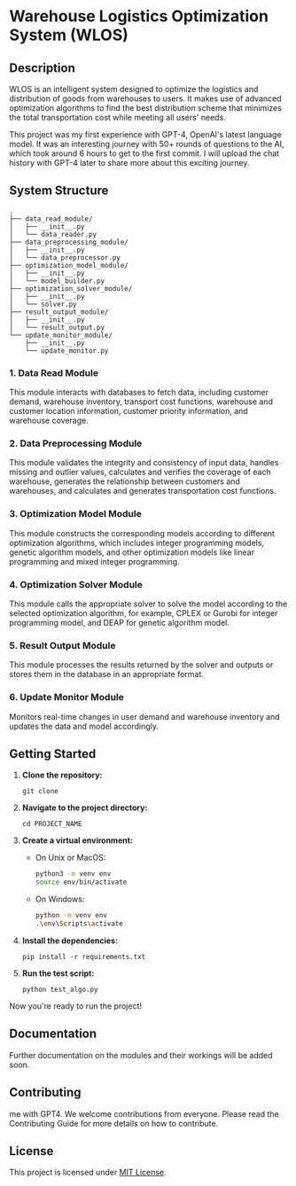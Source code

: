 # Warehouse Logistics Optimization System (WLOS)

## Description
WLOS is an intelligent system designed to optimize the logistics and distribution of goods from warehouses to users. It makes use of advanced optimization algorithms to find the best distribution scheme that minimizes the total transportation cost while meeting all users' needs.

This project was my first experience with GPT-4, OpenAI's latest language model. It was an interesting journey with 50+ rounds of questions to the AI, which took around 6 hours to get to the first commit. I will upload the chat history with GPT-4 later to share more about this exciting journey.

## System Structure
```
.
├── data_read_module/
│   ├── __init__.py
│   └── data_reader.py
├── data_preprocessing_module/
│   ├── __init__.py
│   └── data_preprocessor.py
├── optimization_model_module/
│   ├── __init__.py
│   └── model_builder.py
├── optimization_solver_module/
│   ├── __init__.py
│   └── solver.py
├── result_output_module/
│   ├── __init__.py
│   └── result_output.py
└── update_monitor_module/
    ├── __init__.py
    └── update_monitor.py
```

### 1. Data Read Module
This module interacts with databases to fetch data, including customer demand, warehouse inventory, transport cost functions, warehouse and customer location information, customer priority information, and warehouse coverage.

### 2. Data Preprocessing Module
This module validates the integrity and consistency of input data, handles missing and outlier values, calculates and verifies the coverage of each warehouse, generates the relationship between customers and warehouses, and calculates and generates transportation cost functions.

### 3. Optimization Model Module
This module constructs the corresponding models according to different optimization algorithms, which includes integer programming models, genetic algorithm models, and other optimization models like linear programming and mixed integer programming.

### 4. Optimization Solver Module
This module calls the appropriate solver to solve the model according to the selected optimization algorithm, for example, CPLEX or Gurobi for integer programming model, and DEAP for genetic algorithm model.
### 5. Result Output Module
This module processes the results returned by the solver and outputs or stores them in the database in an appropriate format.

### 6. Update Monitor Module
Monitors real-time changes in user demand and warehouse inventory and updates the data and model accordingly.

## Getting Started


1. **Clone the repository:**

   ```
   git clone 
   ```

2. **Navigate to the project directory:**

   ```
   cd PROJECT_NAME
   ```

3. **Create a virtual environment:**

   - On Unix or MacOS:

     ```bash
     python3 -m venv env
     source env/bin/activate
     ```

   - On Windows:

     ```bash
     python -m venv env
     .\env\Scripts\activate
     ```

4. **Install the dependencies:**

   ```
   pip install -r requirements.txt
   ```

5. **Run the test script:**

   ```
   python test_algo.py
   ```

Now you're ready to run the project!





## Documentation
Further documentation on the modules and their workings will be added soon.

## Contributing
 me with GPT4.
 We welcome contributions from everyone. Please read the Contributing Guide for more details on how to contribute.

## License
This project is licensed under [MIT License](https://opensource.org/licenses/MIT).

